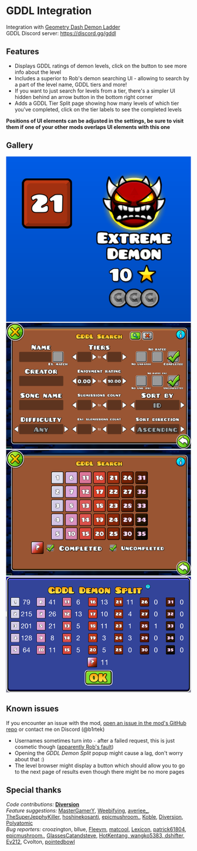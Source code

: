 # <cr> GDDL Integration </c>
Integration with [Geometry Dash Demon Ladder](https://gdladder.com/)  
GDDL Discord server: https://discord.gg/gddl

## Features
- Displays <cr>GDDL ratings</c> of demon levels, click on the <cb>button</c> to see more info about the level
- Includes a <cy>superior to Rob's</c> demon searching UI - allowing to search by a part of the level name, GDDL tiers <co>and more!</c>
- If you want to just search for levels from a tier, there's a <cp>simpler UI</c> hidden behind an <cg>arrow button</c> in the bottom right corner
- Adds a <cr>GDDL Tier Split</c> page showing how many levels of which tier you've completed, click on the tier labels to see the completed levels

**<cy>Positions of UI elements can be adjusted in the settings, be sure to visit them if one of your other mods overlaps UI elements with this one</c>**

## Gallery
![Example of a tier rating displaying on the level page](resources/tier.png)
![Example of the full search menu](resources/search.png)
![Example of the simple search menu](resources/old_search.png)
![GDDL Tier Split menu](resources/split.png)

## Known issues
If you encounter an <cy>issue</c> with the mod, [open an issue in the mod's GitHub repo](https://github.com/B1rtek/Geode-GDDLIntegration/issues/new/choose) or contact me on Discord (<cb>@b1rtek</c>)
- <cy>Usernames</c> sometimes turn into <cy>`-`</c> after a <cr>failed</c> request, this is just cosmetic though ([apparently Rob's fault](https://github.com/geode-sdk/indexer/issues/557#issuecomment-1913375319))
- Opening the *GDDL Demon Split* popup <co>might</c> cause a lag, don't worry about that :)
- The level browser <co>might</c> display a button which should allow you to go to the next page of results even though there might be no more pages

## Special thanks

<cb>*Code contributions:*</c> <cy>**[Diversion](https://github.com/B1rtek/Geode-GDDLIntegration/pull/3)**</c>  
<cg>*Feature suggestions:*</c> <cy>[MasterGamerY](https://github.com/B1rtek/Geode-GDDLIntegration/issues/1), [Weebifying](https://github.com/B1rtek/Geode-GDDLIntegration/pull/2), [averiee_](https://github.com/B1rtek/Geode-GDDLIntegration/milestone/4), [TheSuperJepphyKiller](https://github.com/B1rtek/Geode-GDDLIntegration/issues/6), [hoshinekosanti](https://github.com/B1rtek/Geode-GDDLIntegration/issues/11),  [epicmushroom.](https://github.com/B1rtek/Geode-GDDLIntegration/issues/15), [Koble](https://github.com/B1rtek/Geode-GDDLIntegration/issues/21), [Diversion](https://github.com/B1rtek/Geode-GDDLIntegration/issues/25), [Polyatomic](https://github.com/B1rtek/Geode-GDDLIntegration/issues/34)</c>  
<cr>*Bug reporters:*</c> <cy>croozington, bllue, [Fleeym](https://github.com/geode-sdk/indexer/issues/557#issuecomment-1913780380), [matcool](https://github.com/geode-sdk/indexer/issues/557#issuecomment-1913780699), [Lexicon](https://github.com/B1rtek/Geode-GDDLIntegration/issues/7), [patrick61804](https://github.com/B1rtek/Geode-GDDLIntegration/issues/16), [epicmushroom.](https://github.com/B1rtek/Geode-GDDLIntegration/issues/20), [GlassesCatandsteve](https://github.com/B1rtek/Geode-GDDLIntegration/issues/27), [HotKentang, wangko5383, dshifter, Ev212](https://github.com/B1rtek/Geode-GDDLIntegration/issues/29), Cvolton, [pointedbowl](https://github.com/B1rtek/Geode-GDDLIntegration/issues/33)</c>
